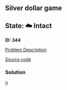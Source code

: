 ## Silver dollar game

## State: :cloud: **Intact**

**ID: 344**

[Problem Description](https://projecteuler.net/problem=344)

[Source code](main.cpp)

### Solution
0